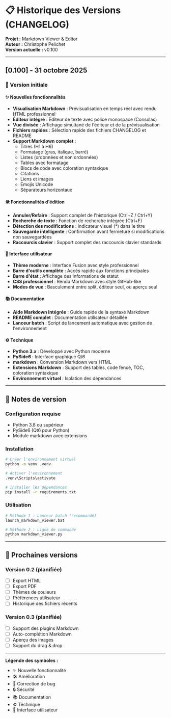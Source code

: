 # 📋 Historique des Versions (CHANGELOG)

**Projet :** Markdown Viewer & Editor  
**Auteur :** Christophe Pelichet  
**Version actuelle :** v0.100

---

## [0.100] - 31 octobre 2025

### 🎉 Version initiale

#### ✨ Nouvelles fonctionnalités
- **Visualisation Markdown** : Prévisualisation en temps réel avec rendu HTML professionnel
- **Éditeur intégré** : Éditeur de texte avec police monospace (Consolas)
- **Vue divisée** : Affichage simultané de l'éditeur et de la prévisualisation
- **Fichiers rapides** : Sélection rapide des fichiers CHANGELOG et README
- **Support Markdown complet** :
  - Titres (H1 à H6)
  - Formatage (gras, italique, barré)
  - Listes (ordonnées et non ordonnées)
  - Tables avec formatage
  - Blocs de code avec coloration syntaxique
  - Citations
  - Liens et images
  - Emojis Unicode
  - Séparateurs horizontaux

#### 🛠️ Fonctionnalités d'édition
- **Annuler/Refaire** : Support complet de l'historique (Ctrl+Z / Ctrl+Y)
- **Recherche de texte** : Fonction de recherche intégrée (Ctrl+F)
- **Détection des modifications** : Indicateur visuel (*) dans le titre
- **Sauvegarde intelligente** : Confirmation avant fermeture si modifications non sauvegardées
- **Raccourcis clavier** : Support complet des raccourcis clavier standards

#### 🎨 Interface utilisateur
- **Thème moderne** : Interface Fusion avec style professionnel
- **Barre d'outils complète** : Accès rapide aux fonctions principales
- **Barre d'état** : Affichage des informations de statut
- **CSS professionnel** : Rendu Markdown avec style GitHub-like
- **Modes de vue** : Basculement entre split, éditeur seul, ou aperçu seul

#### 📚 Documentation
- **Aide Markdown intégrée** : Guide rapide de la syntaxe Markdown
- **README complet** : Documentation utilisateur détaillée
- **Lanceur batch** : Script de lancement automatique avec gestion de l'environnement

#### ⚙️ Technique
- **Python 3.x** : Développé avec Python moderne
- **PySide6** : Interface graphique Qt6
- **markdown** : Conversion Markdown vers HTML
- **Extensions Markdown** : Support des tables, code fencé, TOC, coloration syntaxique
- **Environnement virtuel** : Isolation des dépendances

---

## 📝 Notes de version

### Configuration requise
- Python 3.8 ou supérieur
- PySide6 (Qt6 pour Python)
- Module markdown avec extensions

### Installation
```bash
# Créer l'environnement virtuel
python -m venv .venv

# Activer l'environnement
.venv\Scripts\activate

# Installer les dépendances
pip install -r requirements.txt
```

### Utilisation
```bash
# Méthode 1 : Lanceur batch (recommandé)
launch_markdown_viewer.bat

# Méthode 2 : Ligne de commande
python markdown_viewer.py
```

---

## 🔮 Prochaines versions

### Version 0.2 (planifiée)
- [ ] Export HTML
- [ ] Export PDF
- [ ] Thèmes de couleurs
- [ ] Préférences utilisateur
- [ ] Historique des fichiers récents

### Version 0.3 (planifiée)
- [ ] Support des plugins Markdown
- [ ] Auto-complétion Markdown
- [ ] Aperçu des images
- [ ] Support du drag & drop

---

**Légende des symboles :**
- ✨ Nouvelle fonctionnalité
- 🛠️ Amélioration
- 🐛 Correction de bug
- 🔒 Sécurité
- 📚 Documentation
- ⚙️ Technique
- 🎨 Interface utilisateur
